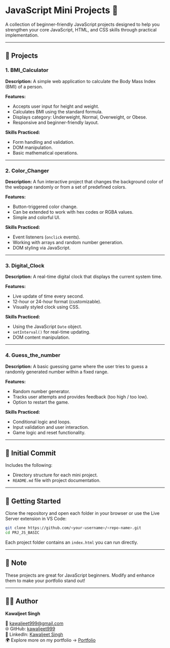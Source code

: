 # JavaScript Mini Projects 🚀

A collection of beginner-friendly JavaScript projects designed to help you strengthen your core JavaScript, HTML, and CSS skills through practical implementation.

---

## 📁 Projects

### 1. BMI_Calculator
**Description:** A simple web application to calculate the Body Mass Index (BMI) of a person.

**Features:**
- Accepts user input for height and weight.
- Calculates BMI using the standard formula.
- Displays category: Underweight, Normal, Overweight, or Obese.
- Responsive and beginner-friendly layout.

**Skills Practiced:**
- Form handling and validation.
- DOM manipulation.
- Basic mathematical operations.

---

### 2. Color_Changer
**Description:** A fun interactive project that changes the background color of the webpage randomly or from a set of predefined colors.

**Features:**
- Button-triggered color change.
- Can be extended to work with hex codes or RGBA values.
- Simple and colorful UI.

**Skills Practiced:**
- Event listeners (`onclick` events).
- Working with arrays and random number generation.
- DOM styling via JavaScript.

---

### 3. Digital_Clock
**Description:** A real-time digital clock that displays the current system time.

**Features:**
- Live update of time every second.
- 12-hour or 24-hour format (customizable).
- Visually styled clock using CSS.

**Skills Practiced:**
- Using the JavaScript `Date` object.
- `setInterval()` for real-time updating.
- DOM content manipulation.

---

### 4. Guess_the_number
**Description:** A basic guessing game where the user tries to guess a randomly generated number within a fixed range.

**Features:**
- Random number generator.
- Tracks user attempts and provides feedback (too high / too low).
- Option to restart the game.

**Skills Practiced:**
- Conditional logic and loops.
- Input validation and user interaction.
- Game logic and reset functionality.

---

## 📝 Initial Commit
Includes the following:
- Directory structure for each mini project.
- `README.md` file with project documentation.

---

## 🚀 Getting Started

Clone the repository and open each folder in your browser or use the Live Server extension in VS Code:

```bash
git clone https://github.com/<your-username>/<repo-name>.git
cd PRJ_JS_BASIC
```

Each project folder contains an `index.html` you can run directly.

---

## 📌 Note
These projects are great for JavaScript beginners. Modify and enhance them to make your portfolio stand out!

---

## 👨‍💻 Author

**Kawaljeet Singh**  

📧 [kawaljeet999@gmail.com](mailto:kawaljeet999@gmail.com)  
🌐 GitHub: [kawaljeet999](https://github.com/kawaljeet999)  
🔗 LinkedIn: [Kawaljeet Singh](https://www.linkedin.com/in/kawalgeetsingh/)  
🌍 Explore more on my portfolio → [Portfolio](https://kawaljeet9.vercel.app/)


